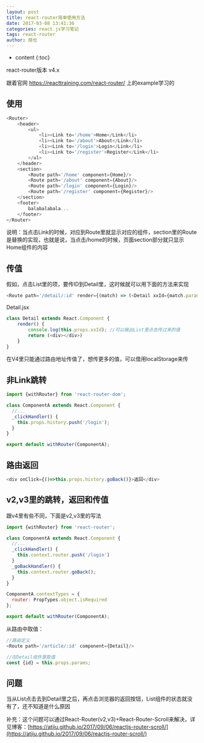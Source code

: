 ```yaml
---
layout: post
title: react-router简单使用方法
date: 2017-03-08 13:41:36
categories: react.js学习笔记
tags: react-router
author: 朋也
---
```


* content
{:toc}

react-router版本 v4.x

跟着官网 https://reacttraining.com/react-router/ 上的example学习的

## 使用

```js
<Router>
    <header>
        <ul>
            <li><Link to='/home'>Home</Link</li>
            <li><Link to='/about'>About</Link</li>
            <li><Link to='/login'>Login</Link</li>
            <li><Link to='/register'>Register</Link</li>
        </ul>
    </header>
    <section>
        <Route path='/home' component={Home}/>
        <Route path='/about' component={About}/>
        <Route path='/login' component={Login}/>
        <Route path='/register' component={Register}/>
    </section>
    <footer>
        balabalabala...
    </footer>
</Router>
```





说明：当点击Link的时候，对应到Route里就显示对应的组件，section里的Route是替换的实现，也就是说，当点击/home的时候，页面section部分就只显示Home组件的内容

## 传值

假如，点击List里的项，要传ID到Detail里，这时候就可以用下面的方法来实现

```js
<Route path='/detail/:id' render={(match) => (<Detail xxId={match.params.id}/>)}/>
```

Detail.jsx

```js
class Detail extends React.Component {
    render() {
        console.log(this.props.xxId); //可以输出List里点击传过来的值
        return (<div></div>)
    }
}
```

在V4里只能通过路由地址传值了，想传更多的值，可以借用localStorage来传

## 非Link跳转

```js
import {withRouter} from 'react-router-dom';

class ComponentA extends React.Component {
  //...
  _clickHandler() {
    this.props.history.push('/login');
  }
}

export default withRouter(ComponentA);
```

## 路由返回

```js
<div onClick={()=>this.props.history.goBack()}>返回</div>
```

## v2,v3里的跳转，返回和传值

跟v4里有些不同，下面是v2,v3里的写法

```js
import {withRouter} from 'react-router';

class ComponentA extends React.Component {
  //...
  _clickHandler() {
    this.context.router.push('/login')
  }
  _goBackHandler() {
    this.context.router.goBack();
  }
}

ComponentA.contextTypes = {
  router: PropTypes.object.isRequired
};

export default withRouter(ComponentA);
```

从路由中取值：

```js
//路由定义
<Route path='/article/:id' component={Detail}/>

//在Detail组件里取值
const {id} = this.props.params;
```

## 问题

当从List点击去到Detail里之后，再点击浏览器的返回按钮，List组件的状态就没有了，还不知道是什么原因

补充：这个问题可以通过React-Router(v2,v3)+React-Router-Scroll来解决，详见博客：[https://atjiu.github.io/2017/09/06/reactjs-router-scroll/](https://atjiu.github.io/2017/09/06/reactjs-router-scroll/)
